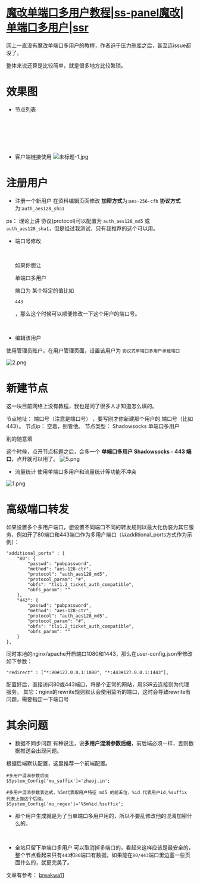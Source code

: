 # [魔改单端口多用户教程|ss-panel魔改|单端口多用户|ssr](https://91vps.bid/2017/09/08/single_port_ss-panel_ssr/)

网上一直没有魔改单端口多用户的教程，作者迫于压力删库之后，甚至连issue都没了。

整体来说还算是比较简单，就是很多地方比较繁琐。

# 效果图

- 节点列表

  ​

  ​

  ​

- 客户端链接使用
  ![未标题-1.jpg](https://ooo.0o0.ooo/2017/09/09/59b3c5e16a310.jpg)

# 注册用户

- 注册一个新用户
  在资料编辑页面修改
  **加密方式**为:`aes-256-cfb`
  **协议方式**为:`auth_aes128_sha1`

ps：
理论上讲 协议(protocol)可以配置为 `auth_aes128_md5` 或 `auth_aes128_sha1`，但是经过我测试，只有我推荐的这个可以用。

- 端口号修改

  ​

  如果你想让

  单端口多用户

  端口为 某个特定的值比如

  ```
  443
  ```

  ，那么这个时候可以顺便修改一下这个用户的端口号。

  ​

- 编辑该用户

使用管理员账户，在用户管理页面，设置该用户为 `协议式单端口多用户承载端口`

![2.png](https://i.loli.net/2017/09/09/59b3aebde4729.png)

# 新建节点

这一块目前网络上没有教程，我也是问了很多人才知道怎么填的。

节点地址： 端口号（注意是端口号） ，要写刚才你新建那个用户的 端口号（比如443）。
节点ip： 空着，别管他。
节点类型： Shadowsocks 单端口多用户

别的随意填

这个时候，点开节点标题之后，会多一个 **单端口多用户 Shadowsocks - 443 端口**，点开就可以用了。
![5.png](https://i.loli.net/2017/09/09/59b3b1b659805.png)

- 流量统计
  使用单端口多用户和流量统计等功能不冲突

![1.png](https://i.loli.net/2017/09/09/59b3b16fdd560.png)

# 高级端口转发

如果设置多个多用户端口，想设置不同端口不同的转发规则以最大化伪装为其它服务，例如开了80端口和443端口作为多用户端口（以additional_ports方式作为示例）：

```
"additional_ports" : {
    "80": {
        "passwd": "pubpassword",
        "method": "aes-128-ctr",
        "protocol": "auth_aes128_md5",
        "protocol_param": "#",
        "obfs": "tls1.2_ticket_auth_compatible",
        "obfs_param": ""
    },
    "443": {
        "passwd": "pubpassword",
        "method": "aes-128-ctr",
        "protocol": "auth_aes128_md5",
        "protocol_param": "#",
        "obfs": "tls1.2_ticket_auth_compatible",
        "obfs_param": ""
    }
},
```

同时本地的nginx/apache开启端口1080和1443，那么在user-config.json里修改如下参数：

```
"redirect" : ["*:80#127.0.0.1:1080", "*:443#127.0.0.1:1443"],
```

配置好后，直接访问80或443端口，将是个正常的网站，用SSR去连接则为代理服务。
其它：nginx的rewrite规则默认会使用监听的端口，这时会导致rewrite有问题，需要指定一下端口号

# 其余问题

- 数据不同步问题
  有种说法，说**多用户混淆参数后缀**，前后端必须一样，否则数据推送会出现问题。

根据后端默认配置，这里推荐一个前端配置。

```
#多用户混淆参数后缀
$System_Config['mu_suffix']='zhaoj.in';

#多用户混淆参数表达式，%5m代表取用户特征 md5 的前五位，%id 代表用户id,%suffix 代表上面这个后缀。
$System_Config['mu_regex']='%5m%id.%suffix';
```

- 那个用户生成就是为了当单端口多用户用的，所以不要乱修改他的混淆加密什么的。

  ​

- 全站只留下单端口多用户
  可以取消掉多端口的，看起来这样应该是最安全的，整个节点看起来只有`443`和`80`端口有数据，如果能在`80/443`端口里边塞一些页面什么的，就更完美了。

文章有参考：
[breakwa11](https://breakwa11.blogspot.com/2017/01/shadowsocksr-mu.html)